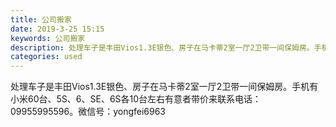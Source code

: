 ```yaml
---
title: 公司搬家
date: 2019-3-25 15:15
keywords: 公司搬家
description: 处理车子是丰田Vios1.3E银色、房子在马卡蒂2室一厅2卫带一间保姆房。手机有小米60台、5S、6、SE、6S各10台左右有意者带价来联系电话：09955995596。微信号：yongfei6963
categories: used
---
```

<td class="t_f" id="postmessage_3303460">

处理车子是丰田Vios1.3E银色、房子在马卡蒂2室一厅2卫带一间保姆房。手机有小米60台、5S、6、SE、6S各10台左右有意者带价来联系电话：09955995596。微信号：yongfei6963<br/>
</td>
